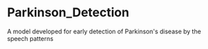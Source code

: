# Parkinson_Detection
A model developed for early detection of Parkinson's disease by the speech patterns 
